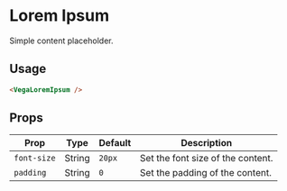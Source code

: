 # Lorem Ipsum
Simple content placeholder.

## Usage
```html
<VegaLoremIpsum />
```

## Props

| Prop      | Type    | Default  | Description                   |
|-----------|---------|----------|-------------------------------|
| `font-size` | String | `20px`   | Set the font size of the content. |
| `padding`   | String | `0`      | Set the padding of the content.   |